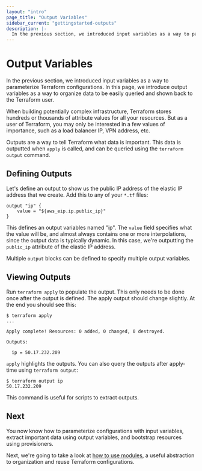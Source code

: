 ```yaml
---
layout: "intro"
page_title: "Output Variables"
sidebar_current: "gettingstarted-outputs"
description: |-
  In the previous section, we introduced input variables as a way to parameterize Terraform configurations. In this page, we introduce output variables as a way to organize data to be easily queried and shown back to the Terraform user.
---
```


# Output Variables

In the previous section, we introduced input variables as a way
to parameterize Terraform configurations. In this page, we
introduce output variables as a way to organize data to be
easily queried and shown back to the Terraform user.

When building potentially complex infrastructure, Terraform
stores hundreds or thousands of attribute values for all your
resources. But as a user of Terraform, you may only be interested
in a few values of importance, such as a load balancer IP,
VPN address, etc.

Outputs are a way to tell Terraform what data is important.
This data is outputted when `apply` is called, and can be
queried using the `terraform output` command.

## Defining Outputs

Let's define an output to show us the public IP address of the
elastic IP address that we create. Add this to any of your
`*.tf` files:

```
output "ip" {
	value = "${aws_eip.ip.public_ip}"
}
```

This defines an output variables named "ip". The `value` field
specifies what the value will be, and almost always contains
one or more interpolations, since the output data is typically
dynamic. In this case, we're outputting the
`public_ip` attribute of the elastic IP address.

Multiple `output` blocks can be defined to specify multiple
output variables.

## Viewing Outputs

Run `terraform apply` to populate the output. This only needs
to be done once after the output is defined. The apply output
should change slightly. At the end you should see this:

```
$ terraform apply
...

Apply complete! Resources: 0 added, 0 changed, 0 destroyed.

Outputs:

  ip = 50.17.232.209
```

`apply` highlights the outputs. You can also query the outputs
after apply-time using `terraform output`:

```
$ terraform output ip
50.17.232.209
```

This command is useful for scripts to extract outputs.

## Next

You now know how to parameterize configurations with input
variables, extract important data using output variables,
and bootstrap resources using provisioners.

Next, we're going to take a look at
[how to use modules](/intro/getting-started/modules.html), a useful
abstraction to organization and reuse Terraform configurations.

